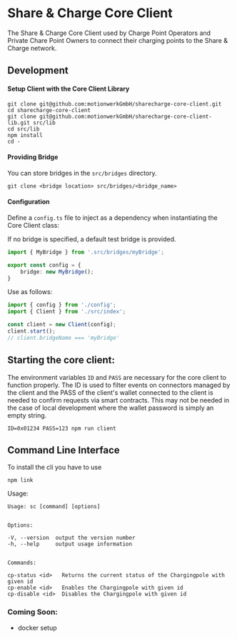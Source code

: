 # Share & Charge Core Client

The Share & Charge Core Client used by Charge Point Operators and Private Chare Point Owners to connect their charging points to the Share & Charge network.

## Development

#### Setup Client with the Core Client Library

```
git clone git@github.com:motionwerkGmbH/sharecharge-core-client.git
cd sharecharge-core-client
git clone git@github.com:motionwerkGmbH/sharecharge-core-client-lib.git src/lib
cd src/lib
npm install
cd -
```

#### Providing Bridge

You can store bridges in the `src/bridges` directory.

```
git clone <bridge location> src/bridges/<bridge_name>
```

#### Configuration

Define a `config.ts` file to inject as a dependency when instantiating the Core Client class:

If no bridge is specified, a default test bridge is provided.

```ts
import { MyBridge } from '.src/bridges/myBridge';

export const config = {
    bridge: new MyBridge();
}
```

Use as follows:

```ts
import { config } from './config';
import { Client } from './src/index';

const client = new Client(config);
client.start();
// client.bridgeName === 'myBridge'
```

## Starting the core client:

The environment variables `ID` and `PASS` are necessary for the core client to function properly. The ID is used to filter events on connectors managed by the client and the PASS of the client's wallet connected to the client is needed to confirm requests via smart contracts. This may not be needed in the case of local development where the wallet password is simply an empty string.
```
ID=0x01234 PASS=123 npm run client
```

Command Line Interface
----------------------

To install the cli you have to use

```
npm link
```

Usage:

```
Usage: sc [command] [options]


Options:

-V, --version  output the version number
-h, --help     output usage information


Commands:

cp-status <id>   Returns the current status of the Chargingpole with given id
cp-enable <id>   Enables the Chargingpole with given id
cp-disable <id>  Disables the Chargingpole with given id
```

### Coming Soon:
- docker setup